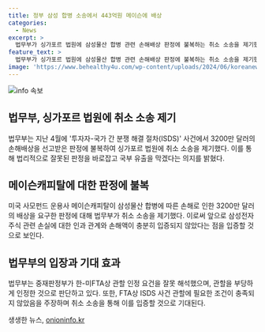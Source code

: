 ```yaml
---
title: 정부 삼성 합병 소송에서 443억원 메이슨에 배상
categories:
  - News
excerpt: >
  법무부가 싱가포르 법원에 삼성물산 합병 관련 손해배상 판정에 불복하는 취소 소송을 제기했다. 판정을 잘못된 법률적 판단이라며 국부 유출을 막겠다고 밝혔으며, ISDS 사건에 대한 관할 인정 요건을 부당하게 인정했다고 주장했다. 사건 관련 손실에 대한 인과 관계와 손해액이 충분히 입증되지 않았다는 점을 내세울 것으로 전망된다. 
feature_text: >
  법무부가 싱가포르 법원에 삼성물산 합병 관련 손해배상 판정에 불복하는 취소 소송을 제기했다. 판정을 잘못된 법률적 판단이라며 국부 유출을 막겠다고 밝혔으며, ISDS 사건에 대한 관할 인정 요건을 부당하게 인정했다고 주장했다. 사건 관련 손실에 대한 인과 관계와 손해액이 충분히 입증되지 않았다는 점을 내세울 것으로 전망된다. 
image: 'https://www.behealthy4u.com/wp-content/uploads/2024/06/koreanews.jpg'
---
```


<p><img src="https://www.behealthy4u.com/wp-content/uploads/2024/06/koreanews.jpg" alt="info 속보" /></p>

<h2 data-ke-size="size26">법무부, 싱가포르 법원에 취소 소송 제기</h2>

<p data-ke-size="size16">법무부는 지난 4월에 '투자자-국가 간 분쟁 해결 절차(ISDS)' 사건에서 3200만 달러의 손해배상을 선고받은 판정에 불복하여 싱가포르 법원에 취소 소송을 제기했다. 이를 통해 법리적으로 잘못된 판정을 바로잡고 국부 유출을 막겠다는 의지를 밝혔다.</p>

<h2 data-ke-size="size26">메이슨캐피탈에 대한 판정에 불복</h2>

<p data-ke-size="size16">미국 사모펀드 운용사 메이슨캐피탈이 삼성물산 합병에 따른 손해로 인한 3200만 달러의 배상을 요구한 판정에 대해 법무부가 취소 소송을 제기했다. 이로써 앞으로 삼성전자 주식 관련 손실에 대한 인과 관계와 손해액이 충분히 입증되지 않았다는 점을 입증할 것으로 보인다.</p>

<h2 data-ke-size="size26">법무부의 입장과 기대 효과</h2>

<p data-ke-size="size16">법무부는 중재판정부가 한-미FTA상 관할 인정 요건을 잘못 해석했으며, 관할을 부당하게 인정한 것으로 판단하고 있다. 또한, FTA상 ISDS 사건 관할에 필요한 조건이 충족되지 않았음을 주장하며 취소 소송을 통해 이를 입증할 것으로 기대된다.</p>
생생한 뉴스, <a href="https://onioninfo.kr" rel="dofollow">onioninfo.kr</a>


